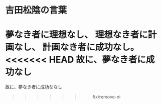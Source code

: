 # 吉田松陰の言葉
夢なき者に理想なし、
理想なき者に計画なし、
計画なき者に成功なし。
<<<<<<< HEAD
故に、夢なき者に成功なし
=======
故に、夢なき者に成功ななし
>>>>>>> fix/remove-ni
